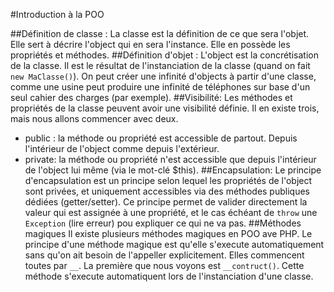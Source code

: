 #Introduction à la POO

##Définition de classe :
La classe est la définition de ce que sera l'objet. Elle sert à décrire l'object qui en sera l'instance. Elle en possède les propriétés et méthodes.
##Définition d'objet :
L'object est la concrétisation de la classe. Il est le résultat de l'instanciation de la classe (quand on fait `new MaClasse()`). On peut créer une infinité d'objects à partir d'une classe, comme une usine peut produire une infinité de téléphones sur base d'un seul cahier des charges (par exemple). 
##Visibilité:
Les méthodes et propriétés de la classe peuvent avoir une visibilité définie. Il en existe trois, mais nous allons commencer avec deux.
* public : la méthode ou propriété est accessible de partout. Depuis l'intérieur de l'object comme depuis l'extérieur.
* private: la méthode ou propriété n'est accessible que depuis l'intérieur de l'object lui même (via le mot-clé $this).
##Encapsulation:
Le principe d'encapsulation est un principe selon lequel les propriétés de l'object sont privées, et uniquement accessibles via des méthodes publiques dédiées (getter/setter). Ce principe permet de valider directement la valeur qui est assignée à une propriété, et le cas échéant de `throw` une `Exception` (lire erreur) pou expliquer ce qui ne va pas. 
##Méthodes magiques
Il existe plusieurs méthodes magiques en POO ave PHP. Le principe d'une méthode magique est qu'elle s'execute automatiquement sans qu'on ait besoin de l'appeller explicitement.
Elles commencent toutes par `__`. La première que nous voyons est `__contruct()`. Cette méthode s'execute automatiquent lors de l'instanciation d'une classe.